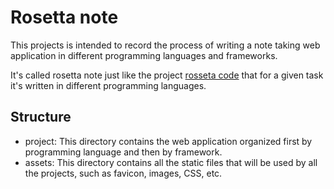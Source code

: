 # Rosetta note

This projects is intended to record the process of writing a note taking web application in different programming languages and frameworks.

It's called rosetta note just like the project [rosseta code](https://rosettacode.org/wiki/Rosetta_Code) that for a given task it's written in different programming languages.

## Structure

- project: This directory contains the web application organized first by programming language and then by framework.
- assets: This directory contains all the static files that will be used by all the projects, such as favicon, images, CSS, etc.